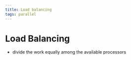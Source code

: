 ```yaml
---
title: Load balancing
tags: parallel 
---
```


# Load Balancing
- divide the work equally among the available processors


















































































